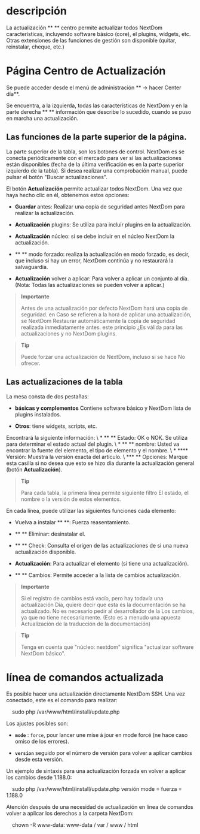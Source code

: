 descripción
===========

La actualización ** ** centro permite actualizar todos
NextDom características, incluyendo software básico (core), el
plugins, widgets, etc. Otras extensiones de las funciones de gestión
son disponible (quitar, reinstalar, cheque, etc.)

Página Centro de Actualización
================================

Se puede acceder desde el menú de administración ** → hacer Center
día**.

Se encuentra, a la izquierda, todas las características de
NextDom y en la parte derecha ** ** información que describe lo
sucedido, cuando se puso en marcha una actualización.

Las funciones de la parte superior de la página.
---------------------------------

La parte superior de la tabla, son los botones de control. NextDom es
se conecta periódicamente con el mercado para ver si las actualizaciones
están disponibles (fecha de la última verificación es en la parte superior
izquierdo de la tabla). Si desea realizar una comprobación manual,
puede pulsar el botón "Buscar actualizaciones".

El botón **Actualización** permite actualizar todos
NextDom. Una vez que haya hecho clic en él, obtenemos estos
opciones:

-   **Guardar** antes: Realizar una copia de seguridad antes NextDom
    para realizar la actualización.

-   **Actualización** plugins: Se utiliza para incluir plugins en la
    actualización.

-   **Actualización** núcleo: si se debe incluir en el núcleo NextDom
    la actualización.

-   ** ** modo forzado: realiza la actualización en modo forzado, es decir,
    que incluso si hay un error, NextDom continúa y no restaurará
    la salvaguardia.

-   **Actualización** volver a aplicar: Para volver a aplicar un conjunto
    al día. (Nota: Todas las actualizaciones se pueden volver a aplicar.)

> **Importante**
>
> Antes de una actualización por defecto NextDom hará una copia de seguridad. en
> Caso se refieren a la hora de aplicar una actualización, se NextDom
> Restaurar automáticamente la copia de seguridad realizada inmediatamente antes. este principio
> ¿Es válida para las actualizaciones y no NextDom plugins.

> **Tip**
>
> Puede forzar una actualización de NextDom, incluso si se hace
> No ofrecer.

Las actualizaciones de la tabla
---------------------------

La mesa consta de dos pestañas:

-   **básicas y complementos** Contiene software básico y NextDom
    lista de plugins instalados.

-   **Otros**: tiene widgets, scripts, etc.

Encontrará la siguiente información: \ * ** ** Estado: OK o NOK.
Se utiliza para determinar el estado actual del plugin. \ * ** ** nombre: Usted va
encontrar la fuente del elemento, el tipo de elemento y el nombre. \ *
**** Versión: Muestra la versión exacta del artículo. \ *** ** Opciones:
Marque esta casilla si no desea que esto se hizo
día durante la actualización general (botón **Actualización**).

> **Tip**
>
> Para cada tabla, la primera línea permite siguiente filtro
> El estado, el nombre o la versión de estos elementos.

En cada línea, puede utilizar las siguientes funciones
cada elemento:

-   Vuelva a instalar ** **: Fuerza reasentamiento.

-   ** ** Eliminar: desinstalar el.

-   ** ** Check: Consulta el origen de las actualizaciones de si
    una nueva actualización disponible.

-   **Actualización**: Para actualizar el elemento (si tiene
    una actualización).

-   ** ** Cambios: Permite acceder a la lista de cambios
    actualización.

> **Importante**
>
> Si el registro de cambios está vacío, pero hay todavía una actualización
> Día, quiere decir que esta es la documentación se ha actualizado.
> No es necesario pedir al desarrollador de la
> Los cambios, ya que no tiene necesariamente. (Esto es a menudo una apuesta
> Actualización de la traducción de la documentación)

> **Tip**
>
> Tenga en cuenta que "núcleo: nextdom" significa "actualizar software
> NextDom básico".

línea de comandos actualizada
================================

Es posible hacer una actualización directamente NextDom SSH.
Una vez conectado, este es el comando para realizar:

    sudo php /var/www/html/install/update.php

Los ajustes posibles son:

-   **`mode`** : `force`, pour lancer une mise à jour en mode forcé (ne
    hace caso omiso de los errores).

-   **`version`** seguido por el número de versión para volver a aplicar
    cambios desde esta versión.

Un ejemplo de sintaxis para una actualización forzada en
volver a aplicar los cambios desde 1.188.0:

    sudo php /var/www/html/install/update.php versión mode = fuerza = 1.188.0

Atención después de una necesidad de actualización en línea de comandos
volver a aplicar los derechos a la carpeta NextDom:

    chown -R www-data: www-data / var / www / html
